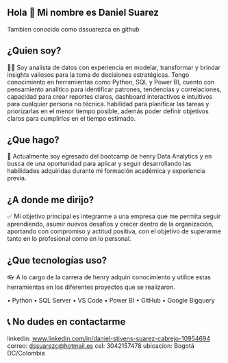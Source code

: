## Hola 👋 Mi nombre es Daniel Suarez

Tambien conocido como dssuarezca en github

## ¿Quien soy?

👦🏻 Soy analista de datos con experiencia en modelar, transformar y brindar insights valiosos para la toma de decisiones estratégicas. Tengo conocimiento en herramientas como Python, SQL y Power BI, cuento con pensamiento analítico para identificar patrones, tendencias y correlaciones, capacidad para crear reportes claros, dashboard interactivos e intuitivos para cualquier persona no técnica. habilidad para planificar las tareas y priorizarlas en el menor tiempo posible, además poder definir objetivos claros para cumplirlos en el tiempo estimado.

## ¿Que hago?

🎉 Actualmente soy egresado del bootcamp de henry Data Analytics y en busca de una oportunidad para aplicar y seguir desarrollando las habilidades adquiridas durante mi formación académica y experiencia previa.

## ¿A donde me dirijo?

✅ Mi objetivo principal es integrarme a una empresa que me permita seguir aprendiendo, asumir nuevos desafíos y crecer dentro de la organización, aportando con compromiso y actitud positiva, con el objetivo de superarme tanto en lo profesional como en lo personal.

## ¿Que tecnologías uso?

👓 A lo cargo de la carrera de henry adquiri conocimiento y utilice estas herramientas en los diferentes proyectos que se realizaron.

• Python 
• SQL Server
• VS Code
• Power BI 
• GitHub
• Google Bigquery

## 📞  No dudes en contactarme

linkedin: www.linkedin.com/in/daniel-stivens-suarez-cabrejo-10954694 correo: dssuarezc@hotmail.es cel: 3042157478 ubicacion: Bogotá DC/Colombia
